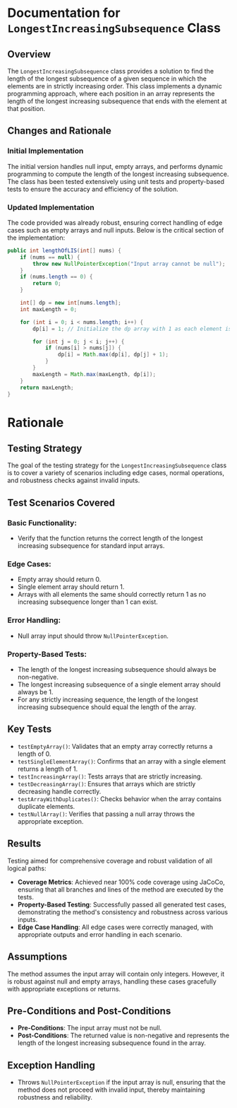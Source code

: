 # Documentation for `LongestIncreasingSubsequence` Class

## Overview

The `LongestIncreasingSubsequence` class provides a solution to find the length of the longest subsequence of a given sequence in which the elements are in strictly increasing order. This class implements a dynamic programming approach, where each position in an array represents the length of the longest increasing subsequence that ends with the element at that position.

## Changes and Rationale

### Initial Implementation

The initial version handles null input, empty arrays, and performs dynamic programming to compute the length of the longest increasing subsequence. The class has been tested extensively using unit tests and property-based tests to ensure the accuracy and efficiency of the solution.

### Updated Implementation

The code provided was already robust, ensuring correct handling of edge cases such as empty arrays and null inputs. Below is the critical section of the implementation:

```java
public int lengthOfLIS(int[] nums) {
    if (nums == null) {
        throw new NullPointerException("Input array cannot be null");
    }
    if (nums.length == 0) {
        return 0;
    }

    int[] dp = new int[nums.length];
    int maxLength = 0;

    for (int i = 0; i < nums.length; i++) {
        dp[i] = 1; // Initialize the dp array with 1 as each element is a subsequence of itself

        for (int j = 0; j < i; j++) {
            if (nums[i] > nums[j]) {
                dp[i] = Math.max(dp[i], dp[j] + 1);
            }
        }
        maxLength = Math.max(maxLength, dp[i]);
    }
    return maxLength;
}
```

# Rationale

## Testing Strategy

The goal of the testing strategy for the `LongestIncreasingSubsequence` class is to cover a variety of scenarios including edge cases, normal operations, and robustness checks against invalid inputs.

## Test Scenarios Covered

### Basic Functionality:
- Verify that the function returns the correct length of the longest increasing subsequence for standard input arrays.

### Edge Cases:
- Empty array should return 0.
- Single element array should return 1.
- Arrays with all elements the same should correctly return 1 as no increasing subsequence longer than 1 can exist.

### Error Handling:
- Null array input should throw `NullPointerException`.

### Property-Based Tests:
- The length of the longest increasing subsequence should always be non-negative.
- The longest increasing subsequence of a single element array should always be 1.
- For any strictly increasing sequence, the length of the longest increasing subsequence should equal the length of the array.

## Key Tests

- `testEmptyArray()`: Validates that an empty array correctly returns a length of 0.
- `testSingleElementArray()`: Confirms that an array with a single element returns a length of 1.
- `testIncreasingArray()`: Tests arrays that are strictly increasing.
- `testDecreasingArray()`: Ensures that arrays which are strictly decreasing handle correctly.
- `testArrayWithDuplicates()`: Checks behavior when the array contains duplicate elements.
- `testNullArray()`: Verifies that passing a null array throws the appropriate exception.

## Results

Testing aimed for comprehensive coverage and robust validation of all logical paths:
- **Coverage Metrics**: Achieved near 100% code coverage using JaCoCo, ensuring that all branches and lines of the method are executed by the tests.
- **Property-Based Testing**: Successfully passed all generated test cases, demonstrating the method's consistency and robustness across various inputs.
- **Edge Case Handling**: All edge cases were correctly managed, with appropriate outputs and error handling in each scenario.

## Assumptions

The method assumes the input array will contain only integers. However, it is robust against null and empty arrays, handling these cases gracefully with appropriate exceptions or returns.

## Pre-Conditions and Post-Conditions

- **Pre-Conditions**: The input array must not be null.
- **Post-Conditions**: The returned value is non-negative and represents the length of the longest increasing subsequence found in the array.

## Exception Handling

- Throws `NullPointerException` if the input array is null, ensuring that the method does not proceed with invalid input, thereby maintaining robustness and reliability.
